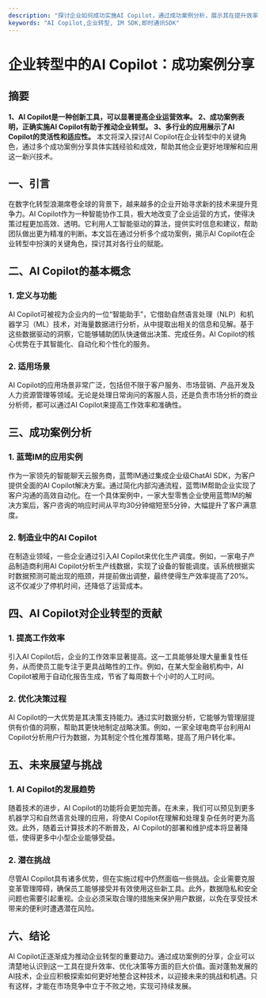 ```yaml
---
description: "探讨企业如何成功实施AI Copilot，通过成功案例分析，展示其在提升效率、优化流程等方面的实际应用。"
keywords: "AI Copilot,企业转型, IM SDK,即时通讯SDK"
---
```

# 企业转型中的AI Copilot：成功案例分享

## 摘要

**1、AI Copilot是一种创新工具，可以显著提高企业运营效率。 2、成功案例表明，正确实施AI Copilot有助于推动企业转型。 3、多行业的应用展示了AI Copilot的灵活性和适应性。** 本文将深入探讨AI Copilot在企业转型中的关键角色，通过多个成功案例分享具体实践经验和成效，帮助其他企业更好地理解和应用这一新兴技术。

## 一、引言

在数字化转型浪潮席卷全球的背景下，越来越多的企业开始寻求新的技术来提升竞争力。AI Copilot作为一种智能协作工具，极大地改变了企业运营的方式，使得决策过程更加高效、透明。它利用人工智能驱动的算法，提供实时信息和建议，帮助团队做出更为精准的判断。本文旨在通过分析多个成功案例，揭示AI Copilot在企业转型中扮演的关键角色，探讨其对各行业的赋能。

## 二、AI Copilot的基本概念

### 1. 定义与功能

AI Copilot可被视为企业内的一位“智能助手”，它借助自然语言处理（NLP）和机器学习（ML）技术，对海量数据进行分析，从中提取出相关的信息和见解。基于这些数据驱动的洞察，它能够辅助团队快速做出决策、完成任务。AI Copilot的核心优势在于其智能化、自动化和个性化的服务。

### 2. 适用场景

AI Copilot的应用场景非常广泛，包括但不限于客户服务、市场营销、产品开发及人力资源管理等领域。无论是处理日常询问的客服人员，还是负责市场分析的商业分析师，都可以通过AI Copilot来提高工作效率和准确性。

## 三、成功案例分析

### 1. 蓝莺IM的应用实例

作为一家领先的智能聊天云服务商，蓝莺IM通过集成企业级ChatAI SDK，为客户提供全面的AI Copilot解决方案。通过简化内部沟通流程，蓝莺IM帮助企业实现了客户沟通的高效自动化。在一个具体案例中，一家大型零售企业使用蓝莺IM的解决方案后，客户咨询的响应时间从平均30分钟缩短至5分钟，大幅提升了客户满意度。

### 2. 制造业中的AI Copilot

在制造业领域，一些企业通过引入AI Copilot来优化生产调度。例如，一家电子产品制造商利用AI Copilot分析生产线数据，实现了设备的智能调度。该系统根据实时数据预测可能出现的瓶颈，并提前做出调整，最终使得生产效率提高了20%。这不仅减少了停机时间，还降低了运营成本。

## 四、AI Copilot对企业转型的贡献

### 1. 提高工作效率

引入AI Copilot后，企业的工作效率显著提高。这一工具能够处理大量重复性任务，从而使员工能专注于更具战略性的工作。例如，在某大型金融机构中，AI Copilot被用于自动化报告生成，节省了每周数十个小时的人工时间。

### 2. 优化决策过程

AI Copilot的一大优势是其决策支持能力。通过实时数据分析，它能够为管理层提供有价值的洞察，帮助其更快地制定战略决策。例如，一家全球电商平台利用AI Copilot分析用户行为数据，为其制定个性化推荐策略，提高了用户转化率。

## 五、未来展望与挑战

### 1. AI Copilot的发展趋势

随着技术的进步，AI Copilot的功能将会更加完善。在未来，我们可以预见到更多机器学习和自然语言处理的应用，将使AI Copilot在理解和处理复杂任务时更为高效。此外，随着云计算技术的不断普及，AI Copilot的部署和维护成本将显著降低，使得更多中小型企业能够受益。

### 2. 潜在挑战

尽管AI Copilot具有诸多优势，但在实施过程中仍然面临一些挑战。企业需要克服变革管理障碍，确保员工能够接受并有效使用这些新工具。此外，数据隐私和安全问题也需要引起重视。企业必须采取合理的措施来保护用户数据，以免在享受技术带来的便利时遭遇潜在风险。

## 六、结论

AI Copilot正逐渐成为推动企业转型的重要动力。通过成功案例的分享，企业可以清楚地认识到这一工具在提升效率、优化决策等方面的巨大价值。面对蓬勃发展的AI技术，企业应积极探索如何更好地整合这种技术，以迎接未来的挑战和机遇。只有这样，才能在市场竞争中立于不败之地，实现可持续发展。
